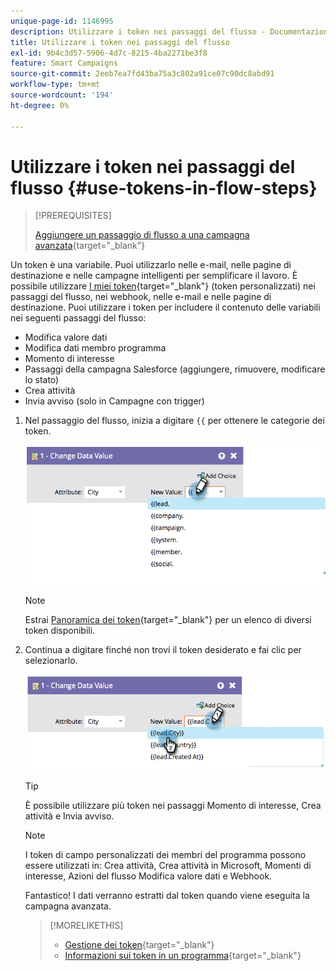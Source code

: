 ```yaml
---
unique-page-id: 1146995
description: Utilizzare i token nei passaggi del flusso - Documentazione di Marketo - Documentazione del prodotto
title: Utilizzare i token nei passaggi del flusso
exl-id: 9b4c3d57-5906-4d7c-8215-4ba2271be3f8
feature: Smart Campaigns
source-git-commit: 2eeb7ea7fd43ba75a3c802a91ce07c90dc8abd91
workflow-type: tm+mt
source-wordcount: '194'
ht-degree: 0%

---
```


# Utilizzare i token nei passaggi del flusso {#use-tokens-in-flow-steps}

>[!PREREQUISITES]
>
>[Aggiungere un passaggio di flusso a una campagna avanzata](/help/marketo/product-docs/core-marketo-concepts/smart-campaigns/flow-actions/add-a-flow-step-to-a-smart-campaign.md){target="_blank"}

Un token è una variabile. Puoi utilizzarlo nelle e-mail, nelle pagine di destinazione e nelle campagne intelligenti per semplificare il lavoro. È possibile utilizzare [I miei token](/help/marketo/product-docs/core-marketo-concepts/programs/tokens/understanding-my-tokens-in-a-program.md){target="_blank"} (token personalizzati) nei passaggi del flusso, nei webhook, nelle e-mail e nelle pagine di destinazione. Puoi utilizzare i token per includere il contenuto delle variabili nei seguenti passaggi del flusso:

* Modifica valore dati
* Modifica dati membro programma
* Momento di interesse
* Passaggi della campagna Salesforce (aggiungere, rimuovere, modificare lo stato)
* Crea attività
* Invia avviso (solo in Campagne con trigger)

1. Nel passaggio del flusso, inizia a digitare `{{` per ottenere le categorie dei token.

   ![](assets/image2014-9-22-14-3a3-3a17.png)

   >[!NOTE]
   >
   >Estrai [Panoramica dei token](/help/marketo/product-docs/demand-generation/landing-pages/personalizing-landing-pages/tokens-overview.md){target="_blank"} per un elenco di diversi token disponibili.

1. Continua a digitare finché non trovi il token desiderato e fai clic per selezionarlo.

   ![](assets/image2014-9-22-14-3a3-3a48.png)

   >[!TIP]
   >
   >È possibile utilizzare più token nei passaggi Momento di interesse, Crea attività e Invia avviso.

   >[!NOTE]
   >
   >I token di campo personalizzati dei membri del programma possono essere utilizzati in: Crea attività, Crea attività in Microsoft, Momenti di interesse, Azioni del flusso Modifica valore dati e Webhook.

   Fantastico! I dati verranno estratti dal token quando viene eseguita la campagna avanzata.

   >[!MORELIKETHIS]
   >
   >* [Gestione dei token](/help/marketo/product-docs/core-marketo-concepts/programs/tokens/managing-my-tokens.md){target="_blank"}
   >* [Informazioni sui token in un programma](/help/marketo/product-docs/core-marketo-concepts/programs/tokens/understanding-my-tokens-in-a-program.md){target="_blank"}
